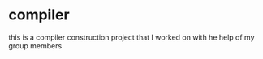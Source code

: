 # compiler
this is a compiler construction project that I worked on with he help of my group members 
